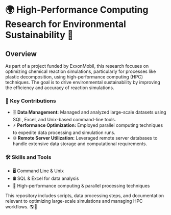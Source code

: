 # 🌍 High-Performance Computing Research for Environmental Sustainability 🌱

## Overview
As part of a project funded by ExxonMobil, this research focuses on optimizing chemical reaction simulations, particularly for processes like plastic decomposition, using high-performance computing (HPC) techniques. The goal is to drive environmental sustainability by improving the efficiency and accuracy of reaction simulations.

### 🔑 Key Contributions
- 🗄️ **Data Management:** Managed and analyzed large-scale datasets using SQL, Excel, and Unix-based command-line tools.
- ⚡ **Performance Optimization:** Employed parallel computing techniques to expedite data processing and simulation runs.
- 🌐 **Remote Server Utilization:** Leveraged remote server databases to handle extensive data storage and computational requirements.

### 🛠️ Skills and Tools
- 🖥️ Command Line & Unix
- 🛢️ SQL & Excel for data analysis
- 🚀 High-performance computing & parallel processing techniques

This repository includes scripts, data processing steps, and documentation relevant to optimizing large-scale simulations and managing HPC workflows. 🌎🌱
